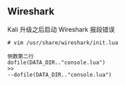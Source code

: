 ## Wireshark

Kali 升级之后启动 Wireshark 报段错误

```
# vim /usr/share/wireshark/init.lua

倒数第二行
dofile(DATA_DIR.."console.lua")
>>
--dofile(DATA_DIR.."console.lua")
```
